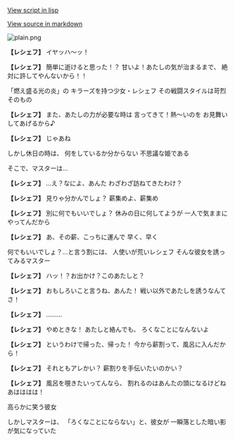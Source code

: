 [View script in lisp](../scripts/20131201.txt)

[View source in markdown](20131201.md)

![plain.png](../images/backgrounds/plain.png)

**【レシェフ】**
イヤッハ〜ッ！

**【レシェフ】**
簡単に逝けると思った！？
甘いよ！あたしの気が治まるまで、
絶対に許してやんないから！！

「燃え盛る光の炎」の
キラーズを持つ少女・レシェフ
その戦闘スタイルは苛烈そのもの

**【レシェフ】**
また、あたしの力が必要な時は
言ってきて！熱〜いのを
お見舞いしてあげるから♪

**【レシェフ】**
じゃあね

しかし休日の時は、
何をしているか分からない
不思議な姫である

そこで、マスターは…

**【レシェフ】**
…え？なによ、あんた
わざわざ訪ねてきたわけ？

**【レシェフ】**
見りゃ分かんでしょ？
薪集めよ、薪集め

**【レシェフ】**
別に何でもいいでしょ？
休みの日に何してようが
一人で気ままにやってんだから

**【レシェフ】**
あ、その薪、こっちに運んで
早く、早く

何でもいいでしょ？…と言う割には、
人使いが荒いレシェフ
そんな彼女を誘ってみるマスター

**【レシェフ】**
ハッ！？お出かけ？このあたしと？

**【レシェフ】**
おもしろいこと言うね、あんた！
戦い以外であたしを誘うなんてさ！

**【レシェフ】**
………

**【レシェフ】**
やめときな！
あたしと絡んでも、
ろくなことになんないよ

**【レシェフ】**
というわけで帰った、帰った！
今から薪割って、風呂に入んだから！

**【レシェフ】**
それともアレかい？
薪割りを手伝いたいのかい？

**【レシェフ】**
風呂を覗きたいってんなら、
割れるのはあんたの頭になるけどね
あはははは！

高らかに笑う彼女

しかしマスターは、
「ろくなことにならない」と、彼女が
一瞬落とした暗い影が気になっていた